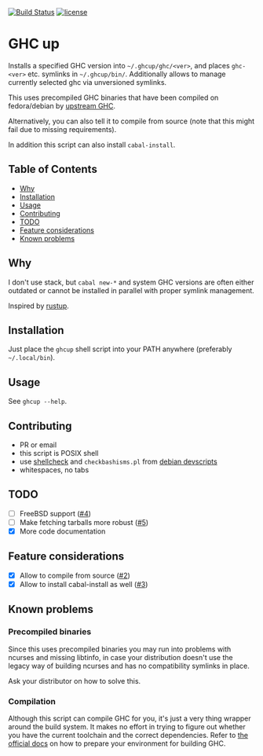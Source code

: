 [![Build Status](https://travis-ci.org/hasufell/ghcup.svg?branch=master)](https://travis-ci.org/hasufell/ghcup)
[![license](https://img.shields.io/github/license/hasufell/ghcup.svg)](COPYING)

# GHC up

Installs a specified GHC version into `~/.ghcup/ghc/<ver>`,
and places `ghc-<ver>` etc. symlinks in `~/.ghcup/bin/`.
Additionally allows to manage currently selected ghc
via unversioned symlinks.

This uses precompiled GHC binaries that have been
compiled on fedora/debian by
[upstream GHC](https://www.haskell.org/ghc/download_ghc_8_6_1.html#binaries).

Alternatively, you can also tell it to compile from source (note that this might
fail due to missing requirements).

In addition this script can also install `cabal-install`.

## Table of Contents

   * [Why](#why)
   * [Installation](#installation)
   * [Usage](#usage)
   * [Contributing](#contributing)
   * [TODO](#todo)
   * [Feature considerations](#feature-considerations)
   * [Known problems](#known-problems)

## Why

I don't use stack, but `cabal new-*` and system GHC versions
are often either outdated or cannot be installed in parallel
with proper symlink management.

Inspired by [rustup](https://github.com/rust-lang-nursery/rustup.rs).

## Installation

Just place the `ghcup` shell script into your PATH anywhere
(preferably `~/.local/bin`).

## Usage

See `ghcup --help`.

## Contributing

* PR or email
* this script is POSIX shell
* use [shellcheck](https://github.com/koalaman/shellcheck) and `checkbashisms.pl` from [debian devscripts](http://http.debian.net/debian/pool/main/d/devscripts/devscripts_2.18.4.tar.xz)
* whitespaces, no tabs

## TODO

- [ ] FreeBSD support ([#4](https://github.com/hasufell/ghcup/issues/4))
- [ ] Make fetching tarballs more robust ([#5](https://github.com/hasufell/ghcup/issues/5))
- [x] More code documentation

## Feature considerations

- [x] Allow to compile from source ([#2](https://github.com/hasufell/ghcup/issues/2))
- [x] Allow to install cabal-install as well ([#3](https://github.com/hasufell/ghcup/issues/3))

## Known problems

### Precompiled binaries

Since this uses precompiled binaries you may run into
problems with ncurses and missing libtinfo, in case
your distribution doesn't use the legacy way of building
ncurses and has no compatibility symlinks in place.

Ask your distributor on how to solve this.

### Compilation

Although this script can compile GHC for you, it's just a very thing
wrapper around the build system. It makes no effort in trying
to figure out whether you have the current toolchain and
the correct dependencies. Refer to [the official docs](https://ghc.haskell.org/trac/ghc/wiki/Building/Preparation/Linux)
on how to prepare your environment for building GHC.
